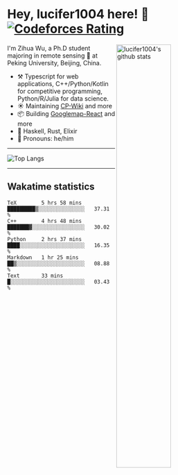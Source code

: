 # Hey, lucifer1004 here! :wave: [![Codeforces Rating](https://cfrating.ihcr.top/?user=lucifer1004&style=flat-square)](https://codeforces.com/profile/lucifer1004)

<img width="50%" align="right" alt="lucifer1004's github stats" src="https://github-readme-stats.vercel.app/api?username=lucifer1004&show_icons=true">

I'm Zihua Wu, a Ph.D student majoring in remote sensing :satellite: at Peking University, Beijing, China.

- :hammer_and_pick: Typescript for web applications, C++/Python/Kotlin for competitive programming, Python/R/Julia for data science.
- :sunny: Maintaining [CP-Wiki](https://cp-wiki.vercel.app) and more 
- :package: Building [Googlemap-React](https://github.com/googlemap-react/googlemap-react) and more
- :seedling: Haskell, Rust, Elixir
- :man: Pronouns: he/him

---

![Top Langs](https://github-readme-stats.vercel.app/api/top-langs/?username=lucifer1004&layout=compact)

---

## Wakatime statistics

<!--START_SECTION:waka-->
```text
TeX        5 hrs 58 mins   █████████▒░░░░░░░░░░░░░░░   37.31 % 
C++        4 hrs 48 mins   ███████▓░░░░░░░░░░░░░░░░░   30.02 % 
Python     2 hrs 37 mins   ████░░░░░░░░░░░░░░░░░░░░░   16.35 % 
Markdown   1 hr 25 mins    ██▒░░░░░░░░░░░░░░░░░░░░░░   08.88 % 
Text       33 mins         █░░░░░░░░░░░░░░░░░░░░░░░░   03.43 % 
```
<!--END_SECTION:waka-->

